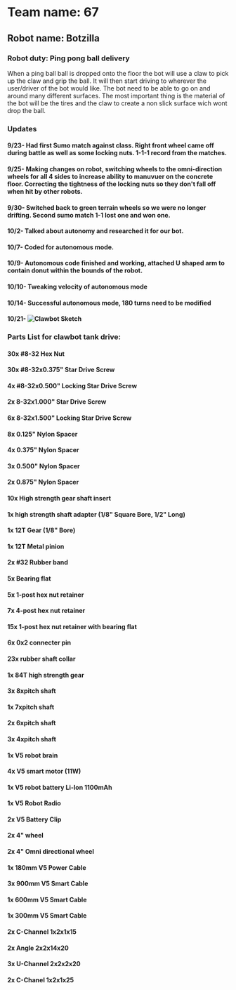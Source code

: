 # Team name: 67

## Robot name: Botzilla
 
### Robot duty: Ping pong ball delivery
When a ping ball ball is dropped onto the floor the bot will use a claw to pick up the claw and grip the ball. It will then start driving to wherever the user/driver of the bot would like. The bot need to be able to go on and around many different surfaces. The most important thing is the material of the bot will be the tires and the claw to create a non slick surface wich wont drop the ball. 

### Updates
#### 9/23- Had first Sumo match against class. Right front wheel came off during battle as well as some locking nuts. 1-1-1 record from the matches.
#### 9/25- Making changes on  robot, switching wheels to the omni-direction wheels for all 4 sides to increase ability to manuvuer on the concrete floor. Correcting the tightness of the locking nuts so they don't fall off when hit by other robots.
#### 9/30- Switched back to green terrain wheels so we were no longer drifting. Second sumo match 1-1 lost one and won one.
#### 10/2- Talked about autonomy and researched it for our bot.
#### 10/7- Coded for autonomous mode.
#### 10/9- Autonomous code finished and working, attached U shaped arm to contain donut within the bounds of the robot.
#### 10/10- Tweaking velocity of autonomous mode 
#### 10/14- Successful autonomous mode, 180 turns need to be modified 
#### 10/21- ![Clawbot Sketch](IMG_7796)
### Parts List for clawbot tank drive: 
#### 30x #8-32 Hex Nut
#### 30x #8-32x0.375" Star Drive Screw
#### 4x #8-32x0.500" Locking Star Drive Screw 
#### 2x 8-32x1.000" Star Drive Screw
#### 6x 8-32x1.500" Locking Star Drive Screw 
#### 8x 0.125" Nylon Spacer
#### 4x 0.375" Nylon Spacer 
#### 3x 0.500" Nylon Spacer 
#### 2x 0.875" Nylon Spacer 
#### 10x High strength gear shaft insert
#### 1x high strength shaft adapter (1/8" Square Bore, 1/2" Long) 
#### 1x 12T Gear (1/8" Bore)
#### 1x 12T Metal pinion
#### 2x #32 Rubber band
#### 5x Bearing flat
#### 5x 1-post hex nut retainer 
#### 7x 4-post hex nut retainer
#### 15x 1-post hex nut retainer with bearing flat
#### 6x 0x2 connecter pin
#### 23x rubber shaft collar 
#### 1x 84T high strength gear
#### 3x 8xpitch shaft
#### 1x 7xpitch shaft
#### 2x 6xpitch shaft 
#### 3x 4xpitch shaft 
#### 1x V5 robot brain
#### 4x V5 smart motor (11W) 
#### 1x V5 robot battery Li-lon 1100mAh
#### 1x V5 Robot Radio
#### 2x V5 Battery Clip
#### 2x 4" wheel
#### 2x 4" Omni directional wheel 
#### 1x 180mm V5 Power Cable 
#### 3x 900mm V5 Smart Cable
#### 1x 600mm V5 Smart Cable
#### 1x 300mm V5 Smart Cable
#### 2x C-Channel 1x2x1x15
#### 2x Angle 2x2x14x20
#### 3x U-Channel 2x2x2x20 
#### 2x C-Chanel 1x2x1x25
